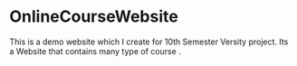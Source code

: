 # OnlineCourseWebsite
This is a demo website which I create for 10th Semester Versity project. Its a Website that contains many type of course . 
